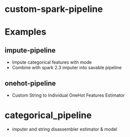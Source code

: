 # custom-spark-pipeline

# Examples
## impute-pipeline
* Impute categorical features with mode
* Combine with spark 2.3 imputer into savable pipeline

## onehot-pipeline
* Custom String to Individual OneHot Features Estimator

# categorical_pipeline
* imputer and string disassembler estimator & model
